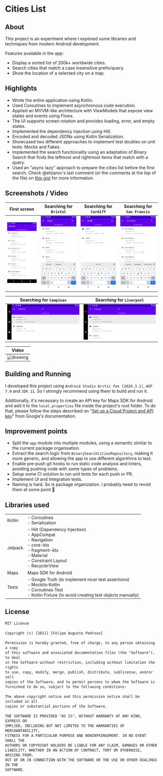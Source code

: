 # Cities List

## About

This project is an experiment where I explored some libraries and techniques from modern Android development.

Features available in the app:

- Display a sorted list of 200k+ worldwide cities. 
- Search cities that match a case insensitive prefix/query.
- Show the location of a selected city on a map.

## Highlights

* Wrote the entire application using Kotlin.
* Used Coroutines to implement asynchronous code execution.
* Applied an MVVM-like architecture with ViewModels that expose view states and events using Flows.
* The UI supports screen rotation and provides loading, error, and empty states.
* Implemented the dependency injection using Hilt.
* Encoded and decoded JSONs using Kotlin Serialization.
* Showcased two different approaches to implement test doubles on unit tests: Mocks and Fakes.
* Implemented the search functionality using an adaptation of Binary Search that finds the leftmost and rightmost items that match with a query.
* Used an "async lazy" approach to prepare the cities list before the first search. Check @elizarov's last comment (or the comments at the top of the file) on [this gist](https://gist.github.com/elizarov/f27400a55c1502aacc35b4a3b2f5c9af) for more information.

## Screenshots / Video

| First screen | Searching for `Bristol` | Searching for `Cardiff` | Searching for `San Francis` |
|-----|-----|-----|-----|
| ![](screenshots/screenshot_1.png) | ![](screenshots/screenshot_2.png) | ![](screenshots/screenshot_3.png) | ![](screenshots/screenshot_4.png) |

| Searching for `Campinas` | Searching for `Liverpool` |
|-----|-----|
| ![](screenshots/screenshot_5.png) | ![](screenshots/screenshot_6.png) |


| Video |
|-----|
| <img src="screenshots/video.gif" alt="drawing" width="320" /> |

## Building and Running

I developed this project using `Android Studio Arctic Fox (2020.3.1)`, `AGP 7.0` and `JDK 11`. So I strongly recommend using them to build and run it.

Additionally, it's necessary to create an API key for Maps SDK for Android and add it to the `local.properties` file inside the project's root folder. To do that, please follow the steps described on "[Set up a Cloud Project and API key](https://developers.google.com/maps/documentation/android-sdk/config#set_up_a_cloud_project_and_api_key)" from Google's documentation.

## Improvement points

- Split the `app` module into multiple modules, using a semantic similar to the current package organisation.
- Extract the search logic from `BinarySearchCitiesRepository`, making it more generic, and allowing the app to use different algorithms to test.
- Enable pre-push git hooks to run static code analysis and linters, avoiding pushing code with some types of problems.
- Setup some CI solution to run unit tests for each push or PR.
- Implement UI and Integration tests.
- Naming is hard. So is package organization. I probably need to revisit them at some point :grimacing:

## Libraries used 

| | |
|-----|-----|
| Kotlin | -  Coroutines<br>- Serialization |
| Jetpack | - Hilt (Dependency Injection)<br>- AppCompat<br>- Navigation<br>- core-ktx<br>- fragment-ktx<br>- Material<br>- Constraint Layout<br>- RecyclerView
| Maps | Maps SDK for Android |
| Tests | - Google Truth (to implement nicer test assertions)<br>- Mockito Kotlin<br>- Coroutines Test<br>- Kotlin Fixture (to avoid creating test objects manually) |

## License

```
MIT License

Copyright (c) [2021] [Felipe Augusto Pedroso]

Permission is hereby granted, free of charge, to any person obtaining a copy
of this software and associated documentation files (the "Software"), to deal
in the Software without restriction, including without limitation the rights
to use, copy, modify, merge, publish, distribute, sublicense, and/or sell
copies of the Software, and to permit persons to whom the Software is
furnished to do so, subject to the following conditions:

The above copyright notice and this permission notice shall be included in all
copies or substantial portions of the Software.

THE SOFTWARE IS PROVIDED "AS IS", WITHOUT WARRANTY OF ANY KIND, EXPRESS OR
IMPLIED, INCLUDING BUT NOT LIMITED TO THE WARRANTIES OF MERCHANTABILITY,
FITNESS FOR A PARTICULAR PURPOSE AND NONINFRINGEMENT. IN NO EVENT SHALL THE
AUTHORS OR COPYRIGHT HOLDERS BE LIABLE FOR ANY CLAIM, DAMAGES OR OTHER
LIABILITY, WHETHER IN AN ACTION OF CONTRACT, TORT OR OTHERWISE, ARISING FROM,
OUT OF OR IN CONNECTION WITH THE SOFTWARE OR THE USE OR OTHER DEALINGS IN THE
SOFTWARE.
```
